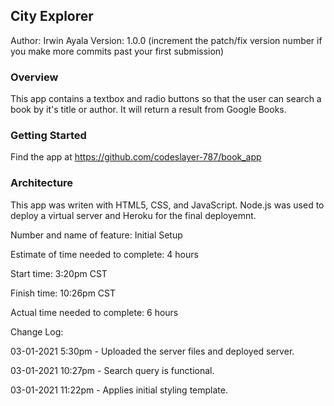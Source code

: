 ## City Explorer
Author: Irwin Ayala Version: 1.0.0 (increment the patch/fix version number if you make more commits past your first submission)

### Overview
This app contains a textbox and radio buttons so that the user can search a book by it's title or author.  It will return a result from Google Books. 

### Getting Started
Find the app at https://github.com/codeslayer-787/book_app

### Architecture
This app was writen with HTML5, CSS, and JavaScript. Node.js was used to deploy a virtual server and Heroku for the final deployemnt.

Number and name of feature: Initial Setup

Estimate of time needed to complete: 4 hours

Start time: 3:20pm CST

Finish time: 10:26pm CST

Actual time needed to complete: 6 hours

Change Log:

03-01-2021 5:30pm - Uploaded the server files and deployed server.

03-01-2021 10:27pm - Search query is functional.

03-01-2021 11:22pm - Applies initial styling template.